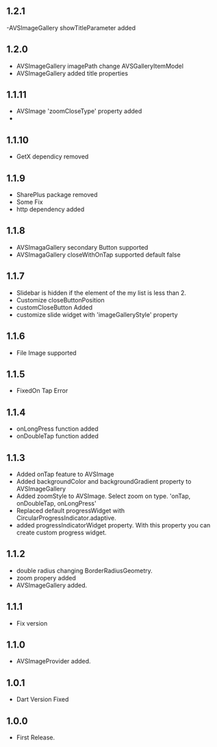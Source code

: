## 1.2.1

-AVSImageGallery showTitleParameter added

## 1.2.0

- AVSImageGallery imagePath change AVSGalleryItemModel
- AVSImageGallery added title properties

## 1.1.11

- AVSImage 'zoomCloseType' property added
- 

## 1.1.10

- GetX dependicy removed
  
## 1.1.9

- SharePlus package removed 
- Some Fix
- http dependency added

## 1.1.8

- AVSImagaGallery secondary Button supported
- AVSImagaGallery  closeWithOnTap supported default false

## 1.1.7

- Slidebar is hidden if the element of the my list is less than 2.
- Customize closeButtonPosition
- customCloseButton Added
- customize slide widget with 'imageGalleryStyle' property

## 1.1.6

- File Image supported

## 1.1.5

- FixedOn Tap Error

## 1.1.4

- onLongPress function added
- onDoubleTap function added

## 1.1.3

- Added onTap feature to AVSImage
- Added backgroundColor and backgroundGradient property to AVSImageGallery
- Added zoomStyle to AVSImage. Select zoom on type. 'onTap, onDoubleTap, onLongPress'
- Replaced default progressWidget with CircularProgressIndicator.adaptive.
- added progressIndicatorWidget property. With this property you can create custom progress widget.

## 1.1.2

- double radius changing BorderRadiusGeometry.
- zoom propery added
- AVSImageGallery added.

## 1.1.1

* Fix version

## 1.1.0

* AVSImageProvider added.

## 1.0.1

* Dart Version Fixed

## 1.0.0

* First Release.
